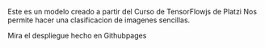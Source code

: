 Este es un modelo creado a partir del Curso de TensorFlowjs de Platzi
Nos permite hacer una clasificacion de imagenes sencillas.

Mira el despliegue hecho en Githubpages
